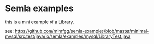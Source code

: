 # Semla examples

this is a mini example of a Library.

see: https://github.com/mimfgg/semla-examples/blob/master/minimal-mysql/src/test/java/io/semla/examples/mysql/LibraryTest.java
